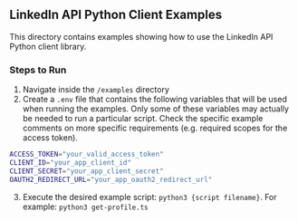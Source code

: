 ## LinkedIn API Python Client Examples

This directory contains examples showing how to use the LinkedIn API Python client library.

### Steps to Run

1. Navigate inside the `/examples` directory
2. Create a `.env` file that contains the following variables that will be used when running the examples. Only some of these variables may actually be needed to run a particular script. Check the specific example comments on more specific requirements (e.g. required scopes for the access token).
  ```sh
  ACCESS_TOKEN="your_valid_access_token"
  CLIENT_ID="your_app_client_id"
  CLIENT_SECRET="your_app_client_secret"
  OAUTH2_REDIRECT_URL="your_app_oauth2_redirect_url"
  ```
3. Execute the desired example script: `python3 {script filename}`. For example: `python3 get-profile.ts`